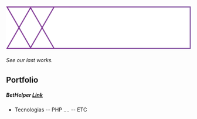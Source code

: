 ![LexIT](/lexit.svg)
###### See our last works.

## Portfolio
##### BetHelper [Link](https://bethelper)
- Tecnologias
-- PHP ....
-- ETC
